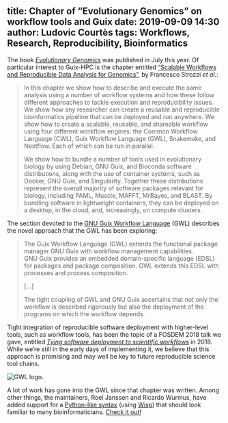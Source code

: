 title: Chapter of “Evolutionary Genomics” on workflow tools and Guix
date: 2019-09-09 14:30
author: Ludovic Courtès
tags: Workflows, Research, Reproducibility, Bioinformatics
---

The book [_Evolutionary
Genomics_](https://link.springer.com/book/10.1007/978-1-4939-9074-0) was
published in July this year.  Of particular interest to Guix-HPC is the
chapter entitled [“Scalable Workflows and Reproducible Data Analysis for
Genomics”](https://link.springer.com/protocol/10.1007%2F978-1-4939-9074-0_24),
by Francesco Strozzi _et al._:

> In this chapter we show how to describe and execute the same analysis
> using a number of workflow systems and how these follow different
> approaches to tackle execution and reproducibility issues. We show how
> any researcher can create a reusable and reproducible bioinformatics
> pipeline that can be deployed and run anywhere. We show how to create a
> scalable, reusable, and shareable workflow using four different workflow
> engines: the Common Workflow Language (CWL), Guix Workflow Language
> (GWL), Snakemake, and Nextflow. Each of which can be run in parallel.
> 
> We show how to bundle a number of tools used in evolutionary biology by
> using Debian, GNU Guix, and Bioconda software distributions, along with
> the use of container systems, such as Docker, GNU Guix, and
> Singularity. Together these distributions represent the overall majority
> of software packages relevant for biology, including PAML, Muscle,
> MAFFT, MrBayes, and BLAST. By bundling software in lightweight
> containers, they can be deployed on a desktop, in the cloud, and,
> increasingly, on compute clusters.

The section devoted to the [GNU Guix Workflow
Language](https://www.guixwl.org) (GWL) describes the novel approach
that the GWL has been exploring:

> The Guix Workflow Language (GWL) extends the functional package
> manager GNU Guix with workflow management capabilities. GNU Guix
> provides an embedded domain-specific language (EDSL) for packages and
> package composition. GWL extends this EDSL with processes and process
> composition.
>
> […]
>
> The tight coupling of GWL and GNU Guix ascertains that not only the
> workflow is described rigorously but also the deployment of the
> programs on which the workflow depends.

Tight integration of reproducible software deployment with higher-level
tools, such as workflow tools, has been the topic of a FOSDEM 2018 talk
we gave, entitled [_Tying software deployment to scientific
workflows_](https://archive.fosdem.org/2018/schedule/event/guix_workflows/)
in 2018.  While we’re still in the early days of implementing it, we
believe that this approach is promising and may well be key to future
reproducible science tool chains.

![GWL logo.](https://hpc.guix.info/static/images/blog/gwl-logo-black.png)

A lot of work has gone into the GWL since that chapter was written.
Among other things, the maintainers, Roel Janssen and Ricardo Wurmus,
have added support for a [Python-like
syntax](https://www.guixwl.org/getting-started) (using
[Wisp](https://www.draketo.de/english/wisp)) that should look familiar
to many bioinformaticians.  [Check it out!](https://www.guixwl.org/)
